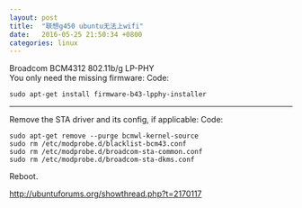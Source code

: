 ```yaml
---
layout: post
title:  "联想g450 ubuntu无法上wifi"
date:   2016-05-25 21:50:34 +0800
categories: linux
---
```

Broadcom BCM4312 802.11b/g LP-PHY  
You only need the missing firmware:
Code:  

    sudo apt-get install firmware-b43-lpphy-installer

--------

Remove the STA driver and its config, if applicable:
Code:  

    sudo apt-get remove --purge bcmwl-kernel-source
    sudo rm /etc/modprobe.d/blacklist-bcm43.conf
    sudo rm /etc/modprobe.d/broadcom-sta-common.conf
    sudo rm /etc/modprobe.d/broadcom-sta-dkms.conf
Reboot.

http://ubuntuforums.org/showthread.php?t=2170117